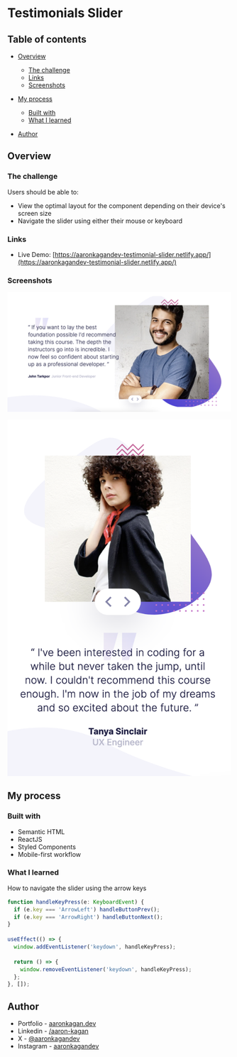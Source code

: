 # Testimonials Slider

## Table of contents

- [Overview](#overview)

  - [The challenge](#the-challenge)
  - [Links](#links)
  - [Screenshots](#screenshots)

- [My process](#my-process)
  - [Built with](#built-with)
  - [What I learned](#what-i-learned)
- [Author](#author)

## Overview

### The challenge

Users should be able to:

- View the optimal layout for the component depending on their device's screen size
- Navigate the slider using either their mouse or keyboard

### Links

- Live Demo: [https://aaronkagandev-testimonial-slider.netlify.app/](https://aaronkagandev-testimonial-slider.netlify.app/)

### Screenshots

![Desktop View](desktop-view.png)

![Mobile View](mobile-view.png)

## My process

### Built with

- Semantic HTML
- ReactJS
- Styled Components
- Mobile-first workflow

### What I learned

How to navigate the slider using the arrow keys

```js
function handleKeyPress(e: KeyboardEvent) {
  if (e.key === 'ArrowLeft') handleButtonPrev();
  if (e.key === 'ArrowRight') handleButtonNext();
}

useEffect(() => {
  window.addEventListener('keydown', handleKeyPress);

  return () => {
    window.removeEventListener('keydown', handleKeyPress);
  };
}, []);
```

## Author

- Portfolio - [aaronkagan.dev](https://www.aaronkagan.dev)
- Linkedin - [/aaron-kagan](https://www.linkedin.com/in/aaron-kagan/)
- X - [@aaronkagandev](https://www.twitter.com/aaronkagandev)
- Instagram - [aaronkagandev](https://www.instagram.com/aaronkagandev/)
